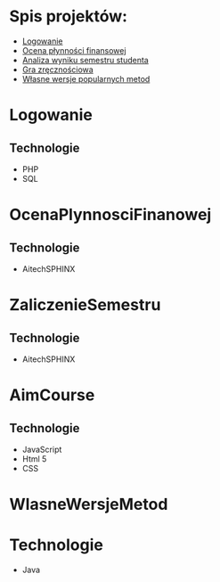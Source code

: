 # Spis projektów:
* [Logowanie](#Logowanie)
* [Ocena płynności finansowej](#OcenaPlynnosciFinanowej)
* [Analiza wyniku semestru studenta](#ZaliczenieSemestru)
* [Gra zręcznościowa](#AimCourse)
* [Własne wersje popularnych metod](#WlasneWersjeMetod)

# Logowanie

## Technologie
* PHP
* SQL

# OcenaPlynnosciFinanowej

## Technologie
* AitechSPHINX

# ZaliczenieSemestru

## Technologie
* AitechSPHINX

# AimCourse

## Technologie
* JavaScript
* Html 5
* CSS

# WlasneWersjeMetod

# Technologie
* Java
